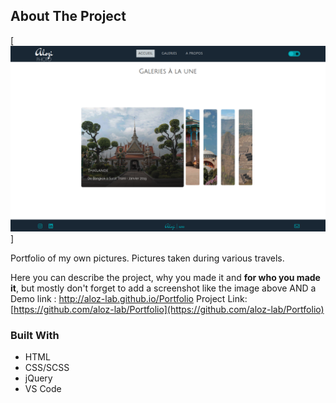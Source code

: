 <!-- ABOUT THE PROJECT -->
## About The Project

[![AloziPhoto Screenshot][product-screenshot]]

Portfolio of my own pictures. Pictures taken during various travels.  

Here you can describe the project, why you made it and **for who you made it**, but mostly don't forget to add a screenshot like the image above AND a 
Demo link : http://aloz-lab.github.io/Portfolio
Project Link: [https://github.com/aloz-lab/Portfolio](https://github.com/aloz-lab/Portfolio)

### Built With

* HTML
* CSS/SCSS
* jQuery
* VS Code


<!-- MARKDOWN LINKS & IMAGES -->
[product-screenshot]: images/CV/AloziPhoto.png
